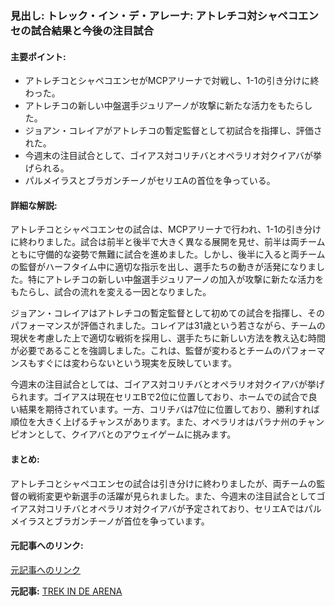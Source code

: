 ### 見出し: トレック・イン・デ・アレーナ: アトレチコ対シャペコエンセの試合結果と今後の注目試合

#### 主要ポイント:
- アトレチコとシャペコエンセがMCPアリーナで対戦し、1-1の引き分けに終わった。
- アトレチコの新しい中盤選手ジュリアーノが攻撃に新たな活力をもたらした。
- ジョアン・コレイアがアトレチコの暫定監督として初試合を指揮し、評価された。
- 今週末の注目試合として、ゴイアス対コリチバとオペラリオ対クイアバが挙げられる。
- パルメイラスとブラガンチーノがセリエAの首位を争っている。

#### 詳細な解説:
アトレチコとシャペコエンセの試合は、MCPアリーナで行われ、1-1の引き分けに終わりました。試合は前半と後半で大きく異なる展開を見せ、前半は両チームともに守備的な姿勢で無難に試合を進めました。しかし、後半に入ると両チームの監督がハーフタイム中に適切な指示を出し、選手たちの動きが活発になりました。特にアトレチコの新しい中盤選手ジュリアーノの加入が攻撃に新たな活力をもたらし、試合の流れを変える一因となりました。

ジョアン・コレイアはアトレチコの暫定監督として初めての試合を指揮し、そのパフォーマンスが評価されました。コレイアは31歳という若さながら、チームの現状を考慮した上で適切な戦術を採用し、選手たちに新しい方法を教え込む時間が必要であることを強調しました。これは、監督が変わるとチームのパフォーマンスもすぐには変わらないという現実を反映しています。

今週末の注目試合としては、ゴイアス対コリチバとオペラリオ対クイアバが挙げられます。ゴイアスは現在セリエBで2位に位置しており、ホームでの試合で良い結果を期待されています。一方、コリチバは7位に位置しており、勝利すれば順位を大きく上げるチャンスがあります。また、オペラリオはパラナ州のチャンピオンとして、クイアバとのアウェイゲームに挑みます。

#### まとめ:
アトレチコとシャペコエンセの試合は引き分けに終わりましたが、両チームの監督の戦術変更や新選手の活躍が見られました。また、今週末の注目試合としてゴイアス対コリチバとオペラリオ対クイアバが予定されており、セリエAではパルメイラスとブラガンチーノが首位を争っています。

#### 元記事へのリンク:
[元記事へのリンク](記事のURL)

**元記事:** [TREK IN DE ARENA](https://folhadolitoral.com.br/nl/colunistas/valmir-gomes/empate-na-arena-2/)